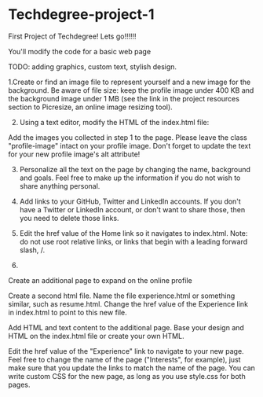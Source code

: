# Techdegree-project-1
 First Project of Techdegree! Lets go!!!!!!

You'll modify the code for a basic web page

TODO: adding graphics, custom text, stylish design. 

1.Create or find an image file to represent yourself and 
a new image for the background. Be aware of file size: 
keep the profile image under 400 KB and the background image under 1 MB 
(see the link in the project resources section to Picresize, an online image resizing tool).



2. Using a text editor, modify the HTML of the index.html file:

Add the images you collected in step 1 to the page. Please leave the class "profile-image" intact on your profile image.
Don't forget to update the text for your new profile image's alt attribute!

3. Personalize all the text on the page by changing the name, 
background and goals. Feel free to make up the information if you 
do not wish to share anything personal.

4. Add links to your GitHub, Twitter and LinkedIn accounts. If you don't have a Twitter or LinkedIn account, or don't want to share those, then you need to delete those links.

5. Edit the href value of the Home link so it navigates to index.html. 
Note: do not use root relative links, or links that begin with a leading forward slash, /.

6.
Create an additional page to expand on the online profile

Create a second html file. Name the file experience.html or something similar, such as resume.html. 
Change the href value of the Experience link in index.html to point to this new file.

Add HTML and text content to the additional page. Base your design and HTML on the index.html file 
or create your own HTML.

Edit the href value of the "Experience" link to navigate to your new page.
Feel free to change the name of the page ("Interests", for example), 
just make sure that you update the links to match the name of the page.
You can write custom CSS for the new page, as long as you use style.css for both pages.




